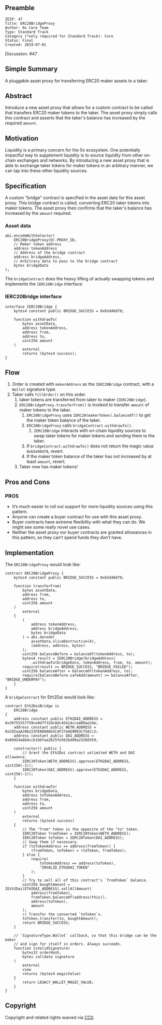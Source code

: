 ## Preamble

    ZEIP: 47
    Title: ERC20BridgeProxy
    Author: 0x Core Team
    Type: Standard Track
    Category (*only required for Standard Track): Core
    Status: Final
    Created: 2019-07-01

Discussion: #47

## Simple Summary

A pluggable asset proxy for transferring ERC20 maker assets to a taker.

## Abstract

Introduce a new asset proxy that allows for a custom contract to be called that transfers ERC20 maker tokens to the taker. The asset proxy simply calls this contract and asserts that the taker's balance has increased by the required `amount`.

## Motivation

Liquidity is a primary concern for the 0x ecosystem. One potentially impactful way to supplement liquidity is to source liquidity from other on-chain exchanges and networks. By introducing a new asset proxy that is able to exchange taker tokens for maker tokens in an arbitrary manner, we can tap into these other liquidity sources.

## Specification

A custom "bridge" contract is specified in the asset data for this asset proxy. This bridge contract is called, converting ERC20 taker tokens into maker tokens. The asset proxy then confirms that the taker's balance has increased by the `amount` required.

### Asset data

```solidity
abi.encodeWithSelector(
    ERC20BridgeProxy(0).PROXY_ID,
    // Maker token address
    address tokenAddress
    // Address of the bridge contract
    address bridgeAddress,
    // Arbitrary data to pass to the bridge contract
    bytes bridgeData
);
```

The `bridgeContract` does the heavy lifting of actually swapping tokens and implements the `IERC20Bridge` interface:

### IERC20Bridge interface

```solidity
interface IERC20Bridge {
    bytes4 constant public BRIDGE_SUCCESS = 0xb5d40d78;

    function withdrawTo(
        bytes assetData,
        address tokenAddress,
        address from,
        address to,
        uint256 amount
    )
        external
        returns (bytes4 success);
}
```

## Flow

1. Order is created with `makerAddress` as the `IERC20Bridge` contract, with a `Wallet` signature type.
2. Taker calls `fillOrder()` on this order.
    1. taker tokens are transferred from taker to maker (`IERC20Bridge`).
    2. `ERC20BridgeProxy.transferFrom()` is invoked to transfer `amount` of maker tokens to the taker.
        1. `ERC20BridgeProxy` uses `IERC20(makerToken).balanceOf()` to get the maker token balance of the taker.
        2. `ERC20BridgeProxy` calls `bridgeContract.withdrawTo()`.
            1. `IERC20Bridge` interacts with on-chain liquidity sources to swap taker tokens for maker tokens and sending them to the taker.
        4. If `bridgeContract.withdrawTo()` does not return the magic value `0xb5d40d78`, revert.
        5. If the maker token balance of the taker has not increased by at least `amount`, revert.
    3. Taker now has maker tokens!

## Pros and Cons

### PROS

* It’s much easier to roll out support for more liquidity sources using this pattern.
* Anyone can create a buyer contract for use with this asset proxy.
* Buyer contracts have extreme flexibility with what they can do. We might see some really novel use cases.
* Neither the asset proxy nor buyer contracts are granted allowances in this pattern, so they can’t spend funds they don’t have.

## Implementation

The `ERC20BridgeProxy` would look like:

```solidity
contract ERC20BridgeProxy {
    bytes4 constant public BRIDGE_SUCCESS = 0xb5d40d78;

    function transferFrom(
        bytes assetData,
        address from,
        address to,
        uint256 amount
    )
        external
    {
        (
            address tokenAddress,
            address bridgeAddress,
            bytes bridgeData
        ) = abi.decode(
            assetData.sliceDestructive(4),
            (address, address, bytes)
        );
        uint256 balanceBefore = balanceOf(tokenAddress, to);
        bytes4 result = IERC20Bridge(bridgeAddress)
            .withdrawTo(bridgeData, tokenAddress, from, to, amount);
        require(result == BRIDGE_SUCCESS, "BRIDGE_FAILED");
        uint256 balanceAfter = balanceOf(tokenAddress, to);
        require(balanceBefore.safeAdd(amount) >= balanceAfter, "BRIDGE_UNDERPAY");
    }
}
```

A `bridgeContract` for Eth2Dai would look like:

```solidity
contract Eth2DaiBridge is
    ERC20Bridge
{
    address constant public ETH2DAI_ADDRESS = 0x39755357759ce0d7f32dc8dc45414cca409ae24e;
    address constant public WETH_ADDRESS = 0xC02aaA39b223FE8D0A0e5C4F27eAD9083C756Cc2;
    address constant public DAI_ADDRESS = 0x89d24a6b4ccb1b6faa2625fe562bdd9a23260359;

    constructor() public {
        // Grant the Eth2Dai contract unlimited WETH and DAI allowance.
        IERC20Token(WETH_ADDRESS).approve(ETH2DAI_ADDRESS, uint256(-1));
        IERC20Token(DAI_ADDRESS).approve(ETH2DAI_ADDRESS, uint256(-1));
    }

    function withdrawTo(
        bytes bridgeData,
        address toTokenAddress,
        address from,
        address to,
        uint256 amount
    )
        external
        returns (bytes4 success)
    {
        // The "from" token is the opposite of the "to" token.
        IERC20Token fromToken = IERC20Token(WETH_ADDRESS);
        IERC20Token toToken = IERC20Token(DAI_ADDRESS);
        // Swap them if necessary.
        if (toTokenAddress == address(fromToken)) {
            (fromToken, toToken) = (toToken, fromToken);
        } else {
            require(
                toTokenAddress == address(toToken),
                "INVALID_ETH2DAI_TOKEN"
            );
        }
        // Try to sell all of this contract's `fromToken` balance.
        uint256 boughtAmount = IEth2Dai(ETH2DAI_ADDRESS).sellAllAmount(
            address(fromToken),
            fromToken.balanceOf(address(this)),
            address(toToken),
            amount
        );
        // Transfer the converted `toToken`s.
        toToken.transfer(to, boughtAmount);
        return BRIDGE_SUCCESS;
    }

    // `SignatureType.Wallet` callback, so that this bridge can be the maker
    // and sign for itself in orders. Always succeeds.
    function isValidSignature(
        bytes32 orderHash,
        bytes calldata signature
    )
        external
        view
        returns (bytes4 magicValue)
    {
        return LEGACY_WALLET_MAGIC_VALUE;
    }
}
```

## Copyright

Copyright and related rights waived via [CC0](https://creativecommons.org/publicdomain/zero/1.0/).
